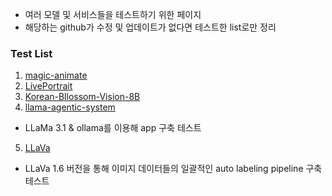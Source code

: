 - 여러 모델 및 서비스들을 테스트하기 위한 페이지
- 해당하는 github가 수정 및 업데이트가 없다면 테스트한 list로만 정리

### Test List
1. [magic-animate](https://github.com/magic-research/magic-animate/tree/main?tab=readme-ov-file)
2. [LivePortrait](https://github.com/KwaiVGI/LivePortrait)
3. [Korean-Bllossom-Vision-8B](https://huggingface.co/Bllossom/llama-3.1-Korean-Bllossom-Vision-8B)
4. [llama-agentic-system](https://github.com/meta-llama/llama-stack-apps)
- LLaMa 3.1 & ollama를 이용해 app 구축 테스트
5. [LLaVa](https://github.com/haotian-liu/LLaVA)
- LLaVa 1.6 버전을 통해 이미지 데이터들의 일괄적인 auto labeling pipeline 구축 테스트